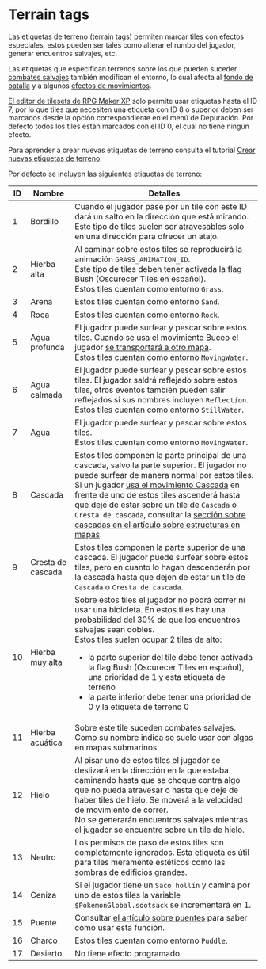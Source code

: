 # Terrain tags

Las etiquetas de terreno (terrain tags) permiten marcar tiles con efectos especiales, estos pueden ser tales como alterar el rumbo del jugador, generar encuentros salvajes, etc.

Las etiquetas que especifican terrenos sobre los que pueden suceder [combates salvajes](WildBattles.md) también modifican el entorno, lo cual afecta al [fondo de batalla](BattleBackgrounds.md) y a algunos [efectos de movimientos](MoveEffects.md).

[El editor de tilesets de RPG Maker XP](CreatingTilesets.md) solo permite usar etiquetas hasta el ID 7, por lo que tiles que necesiten una etiqueta con ID 8 o superior deben ser marcados desde la opción correspondiente en el menú de Depuración. Por defecto todos los tiles están marcados con el ID 0, el cual no tiene ningún efecto.

Para aprender a crear nuevas etiquetas de terreno consulta el tutorial [Crear nuevas etiquetas de terreno](CreatingTerrainTags.md).

Por defecto se incluyen las siguientes etiquetas de terreno:

| ID  | Nombre  | Detalles |
| ------------ | ------------ | ------------ |
| 1  | Bordillo  | Cuando el jugador pase por un tile con este ID dará un salto en la dirección que está mirando. Este tipo de tiles suelen ser atravesables solo en una dirección para ofrecer un atajo.  |
| 2  | Hierba alta  | Al caminar sobre estos tiles se reproducirá la animación `GRASS_ANIMATION_ID`.<br> Este tipo de tiles deben tener activada la flag Bush (Oscurecer Tiles en español).<br> Estos tiles cuentan como entorno `Grass`.|
| 3  | Arena  | Estos tiles cuentan como entorno `Sand`.  |
| 4  | Roca  |  Estos tiles cuentan como entorno `Rock`. |
| 5  | Agua profunda  | El jugador puede surfear y pescar sobre estos tiles. Cuando [se usa el movimiento Buceo](MovesOnMap.md#buceo) el jugador [se transportará a otro mapa](Structures.md#agua-profunda).<br>Estos tiles cuentan como entorno `MovingWater`. |
| 6  | Agua calmada | El jugador puede surfear y pescar sobre estos tiles. El jugador saldrá reflejado sobre estos tiles, otros eventos también pueden salir reflejados si sus nombres incluyen `Reflection`.<br>Estos tiles cuentan como entorno `StillWater`.  |
| 7  | Agua  | El jugador puede surfear y pescar sobre estos tiles.<br>Estos tiles cuentan como entorno `MovingWater`.  |
| 8  | Cascada  | Estos tiles componen la parte principal de una cascada, salvo la parte superior. El jugador no puede surfear de manera normal por estos tiles. Si un jugador [usa el movimiento Cascada](MovesOnMap.md#cascada) en frente de uno de estos tiles ascenderá hasta que deje de estar sobre un tile de `Cascada` o `Cresta de cascada`, consultar la [sección sobre cascadas en el artículo sobre estructuras en mapas](Structures.md#cascadas).|
| 9  | Cresta de cascada  | Estos tiles componen la parte superior de una cascada. El jugador puede surfear sobre estos tiles, pero en cuanto lo hagan descenderán por la cascada hasta que dejen de estar un tile de `Cascada` o `Cresta de cascada`.  |
| 10  | Hierba muy alta | Sobre estos tiles el jugador no podrá correr ni usar una bicicleta. En estos tiles hay una probabilidad del 30% de que los encuentros salvajes sean dobles. <br>Estos tiles suelen ocupar 2 tiles de alto: <ul><li>la parte superior del tile debe tener activada la flag Bush (Oscurecer Tiles en español), una prioridad de 1 y esta etiqueta de terreno</li><li>la parte inferior debe tener una prioridad de 0 y la etiqueta de terreno 0</li>|
| 11  | Hierba acuática | Sobre este tile suceden combates salvajes. Como su nombre indica se suele usar con algas en mapas submarinos.|
| 12  | Hielo  | Al pisar uno de estos tiles el jugador se deslizará en la dirección en la que estaba caminando hasta que se choque contra algo que no pueda atravesar o hasta que deje de haber tiles de hielo. Se moverá a la velocidad de movimiento de correr.<br> No se generarán encuentros salvajes mientras el jugador se encuentre sobre un tile de hielo.  |
| 13  | Neutro  | Los permisos de paso de estos tiles son completamente ignorados. Esta etiqueta es útil para tiles meramente estéticos como las sombras de edificios grandes. |
| 14  | Ceniza  | Si el jugador tiene un `Saco hollín` y camina por uno de estos tiles la variable `$PokemonGlobal.sootsack` se incrementará en 1. |
| 15  | Puente  | Consultar [el artículo sobre puentes](Bridges.md) para saber cómo usar esta función.  |
| 16  | Charco  | Estos tiles cuentan como entorno `Puddle`.  |
| 17  | Desierto  | No tiene efecto programado.  |
